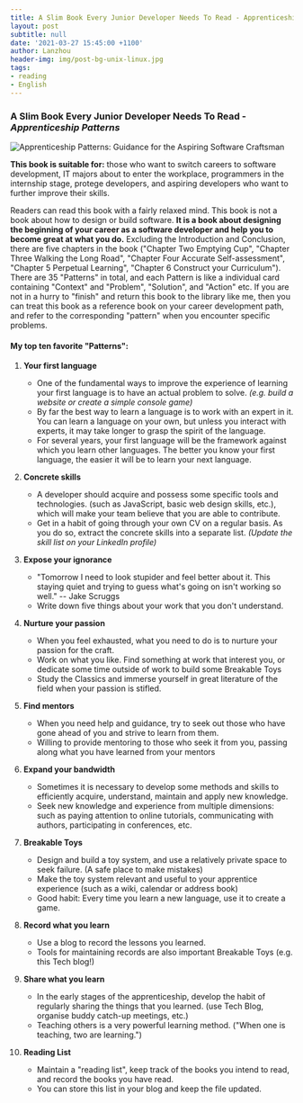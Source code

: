 ```yaml
---
title: A Slim Book Every Junior Developer Needs To Read - Apprenticeship Patterns
layout: post
subtitle: null
date: '2021-03-27 15:45:00 +1100'
author: Lanzhou
header-img: img/post-bg-unix-linux.jpg
tags:
- reading
- English
---
```


### A Slim Book Every Junior Developer Needs To Read - *Apprenticeship Patterns*

![Apprenticeship Patterns: Guidance for the Aspiring Software Craftsman](https://covers.booktopia.com.au/big/9781449379407/0000/apprenticeship-patterns.jpg)


**This book is suitable for:** those who want to switch careers to software development, IT majors about to enter the workplace, programmers in the internship stage, protege developers, and aspiring developers who want to further improve their skills.

Readers can read this book with a fairly relaxed mind. This book is not a book about how to design or build software. **It is a book about designing the beginning of your career as a software developer and help you to become great at what you do.** Excluding the Introduction and Conclusion, there are five chapters in the book ("Chapter Two Emptying Cup", "Chapter Three Walking the Long Road", "Chapter Four Accurate Self-assessment", "Chapter 5 Perpetual Learning", "Chapter 6 Construct your Curriculum"). There are 35 "Patterns" in total, and each Pattern is like a individual card containing "Context" and "Problem", "Solution", and "Action" etc. If you are not in a hurry to "finish" and return this book to the library like me, then you can treat this book as a reference book on your career development path, and refer to the corresponding "pattern" when you encounter specific problems.

#### My top ten favorite "Patterns":

1. **Your first language**
   - One of the fundamental ways to improve the experience of learning your first language is to have an actual problem to solve. *(e.g. build a website or create a simple console game)*
   - By far the best way to learn a language is to work with an expert in it. You can learn a language on your own, but unless you interact with experts, it may take longer to grasp the spirit of the language.
   - For several years, your first language will be the framework against which you learn other languages. The better you know your first language, the easier it will be to learn your next language.
 
2. **Concrete skills**
   - A developer should acquire and possess some specific tools and technologies. (such as JavaScript, basic web design skills, etc.), which will make your team believe that you are able to contribute.
   - Get in a habit of going through your own CV on a regular basis. As you do so, extract the concrete skills into a separate list. *(Update the skill list on your LinkedIn profile)*
 
3. **Expose your ignorance**
   - "Tomorrow I need to look stupider and feel better about it. This staying quiet and trying to guess what's going on isn't working so well." -- Jake Scruggs
   - Write down five things about your work that you don't understand.
 
4. **Nurture your passion**
   - When you feel exhausted, what you need to do is to nurture your passion for the craft.
   - Work on what you like. Find something at work that interest you, or dedicate some time outside of work to build some Breakable Toys
   - Study the Classics and immerse yourself in great literature of the field when your passion is stifled.

5. **Find mentors**
   - When you need help and guidance, try to seek out those who have gone ahead of you and strive to learn from them.
   - Willing to provide mentoring to those who seek it from you, passing along what you have learned from your mentors

6. **Expand your bandwidth**
   - Sometimes it is necessary to develop some methods and skills to efficiently acquire, understand, maintain and apply new knowledge.
   - Seek new knowledge and experience from multiple dimensions: such as paying attention to online tutorials, communicating with authors, participating in conferences, etc.
 
7. **Breakable Toys**
   - Design and build a toy system, and use a relatively private space to seek failure. (A safe place to make mistakes)
   - Make the toy system relevant and useful to your apprentice experience (such as a wiki, calendar or address book)
   - Good habit: Every time you learn a new language, use it to create a game.
 
8. **Record what you learn**
   - Use a blog to record the lessons you learned.
   - Tools for maintaining records are also important Breakable Toys (e.g. this Tech blog!)
 
9. **Share what you learn**
   - In the early stages of the apprenticeship, develop the habit of regularly sharing the things that you learned. (use Tech Blog, organise buddy catch-up meetings, etc.)
   - Teaching others is a very powerful learning method. ("When one is teaching, two are learning.")

10. **Reading List**
    - Maintain a "reading list", keep track of the books you intend to read, and record the books you have read.
    - You can store this list in your blog and keep the file updated.
